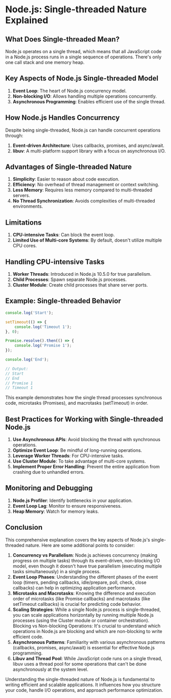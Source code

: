 # Node.js: Single-threaded Nature Explained

## What Does Single-threaded Mean?

Node.js operates on a single thread, which means that all JavaScript code in a Node.js process runs in a single sequence of operations. There's only one call stack and one memory heap.

## Key Aspects of Node.js Single-threaded Model

1. **Event Loop**: The heart of Node.js concurrency model.
2. **Non-blocking I/O**: Allows handling multiple operations concurrently.
3. **Asynchronous Programming**: Enables efficient use of the single thread.

## How Node.js Handles Concurrency

Despite being single-threaded, Node.js can handle concurrent operations through:

1. **Event-driven Architecture**: Uses callbacks, promises, and async/await.
2. **libuv**: A multi-platform support library with a focus on asynchronous I/O.

## Advantages of Single-threaded Nature

1. **Simplicity**: Easier to reason about code execution.
2. **Efficiency**: No overhead of thread management or context switching.
3. **Less Memory**: Requires less memory compared to multi-threaded servers.
4. **No Thread Synchronization**: Avoids complexities of multi-threaded environments.

## Limitations

1. **CPU-intensive Tasks**: Can block the event loop.
2. **Limited Use of Multi-core Systems**: By default, doesn't utilize multiple CPU cores.

## Handling CPU-intensive Tasks

1. **Worker Threads**: Introduced in Node.js 10.5.0 for true parallelism.
2. **Child Processes**: Spawn separate Node.js processes.
3. **Cluster Module**: Create child processes that share server ports.

## Example: Single-threaded Behavior

```javascript
console.log('Start');

setTimeout(() => {
    console.log('Timeout 1');
}, 0);

Promise.resolve().then(() => {
    console.log('Promise 1');
});

console.log('End');

// Output:
// Start
// End
// Promise 1
// Timeout 1
```

This example demonstrates how the single thread processes synchronous code, microtasks (Promises), and macrotasks (setTimeout) in order.

## Best Practices for Working with Single-threaded Node.js

1. **Use Asynchronous APIs**: Avoid blocking the thread with synchronous operations.
2. **Optimize Event Loop**: Be mindful of long-running operations.
3. **Leverage Worker Threads**: For CPU-intensive tasks.
4. **Use Cluster Module**: To take advantage of multi-core systems.
5. **Implement Proper Error Handling**: Prevent the entire application from crashing due to unhandled errors.

## Monitoring and Debugging

1. **Node.js Profiler**: Identify bottlenecks in your application.
2. **Event Loop Lag**: Monitor to ensure responsiveness.
3. **Heap Memory**: Watch for memory leaks.

## Conclusion

This comprehensive explanation covers the key aspects of Node.js's single-threaded nature. Here are some additional points to consider:

1. **Concurrency vs Parallelism**: Node.js achieves concurrency (making progress on multiple tasks) through its event-driven, non-blocking I/O model, even though it doesn't have true parallelism (executing multiple tasks simultaneously) in a single process.
2. **Event Loop Phases**: Understanding the different phases of the event loop (timers, pending callbacks, idle/prepare, poll, check, close callbacks) can help in optimizing application performance.
3. **Microtasks and Macrotasks**: Knowing the difference and execution order of microtasks (like Promise callbacks) and macrotasks (like setTimeout callbacks) is crucial for predicting code behavior.
4. **Scaling Strategies**: While a single Node.js process is single-threaded, you can scale applications horizontally by running multiple Node.js processes (using the Cluster module or container orchestration).
Blocking vs Non-blocking Operations: It's crucial to understand which operations in Node.js are blocking and which are non-blocking to write efficient code.
5. **Asynchronous Patterns**: Familiarity with various asynchronous patterns (callbacks, promises, async/await) is essential for effective Node.js programming.
6. **Libuv and Thread Pool**: While JavaScript code runs on a single thread, libuv uses a thread pool for some operations that can't be done asynchronously at the system level.

Understanding the single-threaded nature of Node.js is fundamental to writing efficient and scalable applications. It influences how you structure your code, handle I/O operations, and approach performance optimization.

